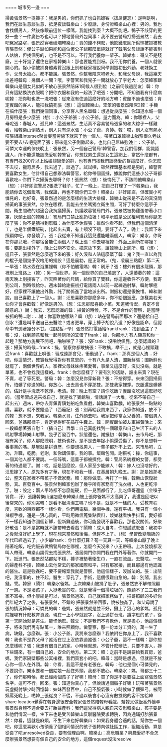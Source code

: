 ==== 城市另一邊 ===

掃黃張景然一提褲子：我是男的，你們抓了也白抓嫖客（拔屌健忘）：是啊是啊，我們在談生意談生意，抵足夜談韓樂山：少廢話，身份證韓樂山心裡：男的。我也會找個男人，然後像眼前這位一樣嗎。我能找到麼？大概不能吧。鴨子不該穿的更好一些？一件廣告衫也可以？掃地警局外包同事：我不要去警局打掃張景然：我去吧冤家路窄，張景然穿著破爛韓樂山：賣的錢不夠麼，他缺錢麼廁所偷懶被抓被教育張景然：傻公子爺如果能和這位傻公子爺那麼單純就好了韓宅父母談話不能害別人姑娘，但找個男的，也不是不可以。不行我們養你一輩子。韓樂水：哥又不是殘廢，三十好幾了還住在家裡韓樂山：那也要能找到呀。我不用你們養，一個人就很開心的。捉小偷被捅身體素質沒跟上別和我家裡說同學謝振初出外勤，老妹換工作，父母太擔心，都不能說。張景然，你幫我陪床吧老大，和我父母說，我這幾天出差吧韓母：幾個人一間？哦，李警官和我兒子一間就放心了李老大：怎麼韓家跟韓樂山是個女兒似的不放心張景然陪床1伺候人很到位（之前伺候過朋友）韓：你只有這點換洗衣服嗎？把你衣服和我的一起洗了吧張：分開吧，不知道我有什麼病呢韓：把你鞋也洗一洗吧張：從來沒有住過這麼好的地方韓：賓館不過也麼張：肯定賓館的客人，能把我搞死張（想）：這個韓樂山，笨笨的張景然陪床2韓：手機在搞什麼張：我們幾個同事，分享客人黑名單韓：想過從良麼張：你知道水城一個月房租是多少麼張（想）：小公子爺張：小公子爺，量力而為。韓：你哪裡人，父母呢張：春城人，孤兒韓：這張景然，生活真不容易警局張穿的和大粽子一樣難看，給韓樂山倒熱水，別人只有涼水張：小公子爺，真帥。韓：哎，別人沒有熱水哎張組織Intersex聚會麥當勞線下就來了他一個人，帶著口罩韓樂山猶豫很久老妹要不要去/去吧見面了張：原來這公子倒黴起來，也比自己屌絲強晚上：公子爺，可憐又幸運的傢伙晚上：張景然，另一個自己警局1韓警官，加我們個群，認識認識人，所不能還能談戀愛呢韓警官，你想找男生還是女生這網上，當然什麼都有，有專門找200斤以上姑娘談戀愛的群，也有專門找我們談戀愛的群這麼好，你怎麼不去哎，獵奇居多，我去過了，談過了。試試唄，雖然裡頭基本都是男的，韓警官要喜歡女生，估計得自己想辦法韓警官，給你帶個蛋撻，據說你們這些小公子哥都喜歡吃~ 你們下次掃黃去哪呀？你！張景然（想）：後悔死了，不該問他韓樂山（想）：非奸即盜警局2張洗了鞋子，忙了一晚上，把自己打理了一下韓樂山，我能請你去吃個飯嗎，我保證，再也不問你們工作！韓樂山：非奸即盜，但確實小可憐見的，也好奇，張景然過的是怎麼樣的生活大排檔，韓樂山從來是不去的真沒問掃黃的事張景然，你住在哪裡，我能去坐坐嗎獨立衛生間，可好了特麼你這亭子間，衛生間改的超適合我抗議掃黃，抗議收容警局門外，張景然被扔雞蛋帶著小口罩，灰頭土臉的韓樂山：警局門口禁止亂扔垃圾！和平示威是公民權利警局你腿怎麼了張：你不是猜得到麼韓：為什麼不休假張：雖然你看不起，但我們這個清潔工，也是半個鐵飯碗，比起出去賣，有上頓沒下頓，要好了去了。晚上：我留下來照顧你吧，你發燒了。張：我從來不知道我這兒還能睡兩個人。韓家：樂水，你哥在你那兒哦，你那宿舍能住兩個人？晚上張：你去哪裡韓：外面上廁所在哪裡？張：要跑出樓外了，晚上公廁不安全。把床放下來，讓韓樂山上廁所。韓（想）：這日子，張景然是怎麼過下來的張：好久沒和人貼這麼緊了韓：鬼？我一直以為我的棍子是個幾乎沒啥用的擺設？這是晨勃，是正常的。（鬼，凌晨三點麼）第二天一早張：熱水壺在浴簾裡韓（你不怕觸電嗎）韓：刷牙？張：樓外有個水龍頭，那裡刷上班路上（韓）：另一個世界。另一個世界的自己燒退了，人還萎萎的韓：這兩天晚上別接客了，昨天照著你的尺碼，給你買了雙鞋，你這邊收件不方便，我寄到公司，到時候給你。週末韓給謝振初打電話兩人以前一起練過射擊，韓射擊極好，但家裡不讓他出外勤，託了關係進了當地派出所。謝振初還是很惋惜。韓和謝說，自己喜歡上了一個人。謝：汪思喜歡你那麼多年，你不給個迴應，怎樣美若天仙你才會喜歡韓：好像是男的。（想：汪思那麼喜歡小孩，知道我情況，肯定不會願意的。）謝：我去，怎麼認識的韓：掃黃的時候，不，不是合作的警察，是當時被抓的鴨...謝：...謝：你喜歡他哪點？韓（想）：站在警局前面那次？還是給自己倒水？還是叫車送自己去醫院？或者更早，穿上褲子胡說八道？好像是認命，但認命中有透著幾分不甘。（加點哲♂學）張景然打電話給frankfrank：找到金主了？張：沒，找到願意和我一起睡廁所的笨蛋了frank：操，你那地方有人願意和你一起睡？那地方施展不開吧，啪啪啪了？張：沒Frank：沒啪說個屁。怎麼認識的？張：掃黃的時候…frank：操，警察你都敢搞張：不敢搞，攀不上，就是心裡頭難受frank：喜歡就上唄張：習成遠那會兒，衝動過了。frank：那真是個人渣… 好吧，你這情況，確實我覺得對你有意思的，十有八九是人渣，圖新鮮張：圖新鮮也就罷了，兩個世界的人。家裡父母妹妹疼著愛著，事業又這麼好，沒災沒病，就是單著，也不會找我這樣的。frank：你怎麼樣了？要有別的活路，誰出來賣？現在不賣，老了等死麼。警局：韓：怎麼沒見你穿新鞋？張：不捨得穿。來來回回掃廁所，怕髒了你送的鞋。你放心，出去賣也不穿那雙。那雙我家裡穿。衣服還是髒髒的，估計是手洗洗不乾淨，老漬。韓：晚上有空？請你吃飯？餐館沒吃過這麼好吃的。（當年習成遠來找自己，就是找了賓館啪，情話說了一大堆，從來不帶自己一起出去）週末，帶你去青鎮青鎮划船吃魚看戲，韓樂山喜歡戲，給張景然一點點的講。喜歡，就不要錯過了（西廂記）張：別再給我買東西了，我家你知道，放不下的韓：想不想，來我家。韓樂水哥，住外頭去吧。我家把你當女兒養的，帶個男人回來，爸媽那樣子，肯定覺得鮮花插在牛糞上。韓：開賓館怕被友軍掃黃晚上：來一段韓想著張自慰？（插自己）哲學：自己真能找到一個願意和自己生活下去的人嗎射擊場韓樂山射擊。幾乎百發百中。狀態還在。謝振初：韓樂山，去市局吧，那裡有案子，你人那麼聰明，技術也好。是不是去年捉小偷還受傷了，你不是想幹一番事業的嗎。基層就是拼資歷，你要想找男人，一輩子都升不上去。來市局吧，立功，升職，乾脆。老謝，和你講個事，我的事。飯館包間。謝振初：操，你這事，一個其他人都不要說。一個碎嘴，這輩子都被擠兌。韓：警局系統裡的女警，都受著的待遇罷了。謝：哎，話是這麼說，但人家至少能嫁人！韓：嫁人也沒啥好的，汪思嫁了人，原先多有才華，現在不和我一樣，在基層朝九晚五。謝：那是她那老公，整天在家裡不帶孩子不做家務。韓：那你做麼。再打了一輪，韓樂山恢復狀態，真。百發百中。張景然到韓家包辦了幾乎所有家務有了洗衣機，人也更乾淨了。啪：設定：兩人平時都不怎麼能硬，但一見面都行了，比吃偉哥還靈（金嗓子腎寶… 汙）張讓韓樂山選怎麼來韓樂山被上張你爸媽不太高興了，我還是回吧以後常來的，你別哭韓：是看不起清潔工嗎？也不是，就是不一樣的人，受教育程度，喜歡的東西都不一樣你看，你們用電腦，幾個手機，還有平板。我只有一個小辣椒手機，還是一狠心買的，平時用微信蒐集點資料，娛樂就看快手抖音，愛好都不一樣我知道你圖個新鮮，但新鮮過後，你可能發現不喜歡我，那也沒關係，好聚好散張：是不是當時就不該帶韓去看戲？鬧韓：成人自考，你想試試麼張：我初中之後就沒好好上學了，現在想來當然和後悔，但趕不上了。（想）學習改變階級的年代已經過去了。小少爺frank：你什麼打算？苟一天算一天，等韓樂山厭了晚上陪著吃飯，吃完飯去做鴨警局你在哪裡，怎麼今天沒來？小王帶班。上次發燒都沒叫人帶班。韓樂山請假去找張景然。張居開門你開門我在門外等著你，你就開門一下。抵進門。張景然站都站不穩，褲子裡墊著衛生巾，一直在流血。去醫院。一般的婦產科不接，韓樂山去他常去的那家國際和平，只有那家接，而且那邊有他認識的醫生。這是強姦吧，要不要報案我就是警察，他這個樣子，沒辦法的。張：出院吧，我沒事的，住不起。醫生：穿孔了，手術，這個很難自愈的。韓：別鬧，我出錢。乖。韓家（鬧2）韓樂水爸媽，上次韓樂山被捅了肚子，張景然衣不解帶照顧了一週。不是壞孩子，人挺老實的哎，就是覺得一個掃垃圾的，照顧不了三三我們家不富裕，但小康總是可以，張景然過來，自己就把家務做了，把哥照顧的多好你們年紀大了之後，有張景然，不錯的 把張景然帶回家，說被強姦了，和父母說了張的情況韓母：可憐見的韓：爸媽，張景然就是並不好，攤上了狠心的爹媽，孤兒院裡哪有什麼教育資源，現在一上小學就認字，沒上過拼音班，識字班的孩子，從第一天開始就是差生。能怪他麼。韓父：不是我們不喜歡他，就是擔心，他這個樣子，將來我們再有點萬一，誰來照顧你。做警察，那一份本分工資的，萬一生了病，缺錢，怎麼辦。張：小公子爺。我將來怎麼辦？我依附在你身上了，我不喜歡韓：我也不是靠父母？誰活在世上沒依靠過誰張：小公子爺，這不一樣韓：那你想怎麼樣呢？張：我想有個自己的家。小時候就想，不管什麼辦法，只要不害人，掙下些錢來，有一個自己的，安全的地方。第二天：韓：之前不是說要給我買房，爸媽，我們家隔壁那些公寓樓裡，我們買套小的吧。韓母：當時是想過，但就是不放心你一個人在外頭。韓：你看，我這不是有老張在。韓母：他也是個小可憐見的，不要說你，樂水要和一個姑娘一起住外頭，我都不放心。韓樂水：媽，哥都三十二了，你們那時候，都已經兩個孩子了好嘛！韓母：買了你是不是要往上面寫張景然名字。這可不行。回來。張：知道你真心了，但說話過個腦子好嘛！玩帶著張景然玩虛擬射擊少時回憶韓：妹妹百發百中，自己不服氣張：小時候做了個彈弓，被阿姨罵死晚上，啪韓上張從良？不從，不過以後會小心沒有數據點的客不接給韓share location覺得在韓身邊很安全韓家張景然陪韓母看戲，幫韓父做飯番外懷孕張景然身體不適合要去打胎婦產科：我們這兒得病人親自來安慰韓樂山，孩子要是和他們情況一樣，生下來也是受苦韓樂山反駁醫院要求轉院，因為通鋪打胎張景然：你看，這就是麻煩，不生下來也好韓樂山：如果我身體合適的話，幫你生一個吧，你這麼喜歡小孩領養了個相同情況的孩子張轉向做社區工作，組織活動，算是從良了吧unresolved從良，要有個理由啊。韓樂山：高危職業？興趣愛好不合怎麼辦張景然想要有個自己的安全的地方，這個request沒法resolve